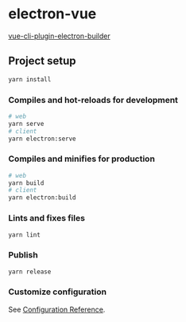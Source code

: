 # electron-vue

[vue-cli-plugin-electron-builder](https://nklayman.github.io/vue-cli-plugin-electron-builder)

## Project setup

```sh
yarn install
```

### Compiles and hot-reloads for development

```sh
# web
yarn serve
# client
yarn electron:serve
```

### Compiles and minifies for production

```sh
# web
yarn build
# client
yarn electron:build
```

### Lints and fixes files

```sh
yarn lint
```

### Publish

```sh
yarn release
```

### Customize configuration

See [Configuration Reference](https://cli.vuejs.org/config/).
